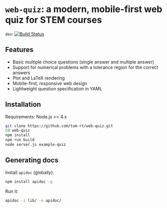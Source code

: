 # `web-quiz`: a modern, mobile-first web quiz for STEM courses

`dev`: [![Build Status](https://travis-ci.org/tum-rt/web-quiz.svg?branch=dev)](https://travis-ci.org/tum-rt/web-quiz)

## Features
* Basic multiple choice questions (single answer and multiple answer)
* Support for numerical problems with a tolerance region for the correct answers
* Plot and LaTeX rendering
* Mobile-first, responsive web design
* Lightweight question specification in YAML

## Installation

Requirements: Node.js >= 4.x

```sh
git clone https://github.com/tum-rt/web-quiz.git
cd web-quiz
npm install
npm run build
node server.js example-quiz
```

## Generating docs
Install `apidoc` (globally):
```sh
npm install apidoc -g
```
Run it:
```sh
apidoc -i lib/ -o apidoc/
```
